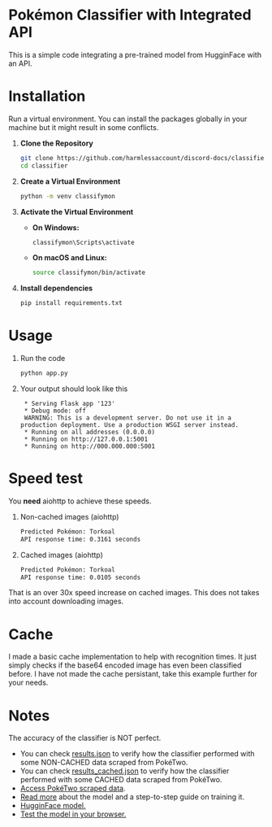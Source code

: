 # Pokémon Classifier with Integrated API

This is a simple code integrating a pre-trained model from HugginFace with an API.

# Installation

Run a virtual environment. You can install the packages globally in your machine but it might result in some conflicts.

1. **Clone the Repository**

   ```bash
   git clone https://github.com/harmlessaccount/discord-docs/classifier
   cd classifier
   ```
2. **Create a Virtual Environment**
    ```bash
    python -m venv classifymon
    ```
3. **Activate the Virtual Environment**

   - **On Windows:**

     ```bash
     classifymon\Scripts\activate
     ```

   - **On macOS and Linux:**

     ```bash
     source classifymon/bin/activate
     ```
4. **Install dependencies**
   ```bash
   pip install requirements.txt
   ```

# Usage

1. Run the code
   ```bash
   python app.py
   ```
2. Your output should look like this
   ```
    * Serving Flask app '123'
    * Debug mode: off
    WARNING: This is a development server. Do not use it in a production deployment. Use a production WSGI server instead.
    * Running on all addresses (0.0.0.0)
    * Running on http://127.0.0.1:5001
    * Running on http://000.000.000:5001
    ```

# Speed test
You **need** aiohttp to achieve these speeds.

1. Non-cached images (aiohttp)
   ```bash
   Predicted Pokémon: Torkoal
   API response time: 0.3161 seconds
   ```
2. Cached images (aiohttp)
   ```bash
   Predicted Pokémon: Torkoal
   API response time: 0.0105 seconds
   ```

That is an over 30x speed increase on cached images. This does not takes into account downloading images.

# Cache

I made a basic cache implementation to help with recognition times. It just simply checks if the base64 encoded image has even been classified before. I have not made the cache persistant, take this example further for your needs.

# Notes

The accuracy of the classifier is NOT perfect. 
- You can check [results.json](https://github.com/harmlessaccount/discord-docs/classifier/results.json) to verify how the classifier performed with some NON-CACHED data scraped from PokéTwo. 
- You can check [results_cached.json](https://github.com/harmlessaccount/discord-docs/classifier/results_cached.json) to verify how the classifier performed with some CACHED data scraped from PokéTwo.
- [Access PokéTwo scraped data](https://github.com/SmartGuy09/Poketwo-Data/tree/main).
- [Read more](https://medium.com/@imjeffhi4/tutorial-using-vision-transformer-vit-to-create-a-pok%C3%A9mon-classifier-cb3f26ff2c20) about the model and a step-to-step guide on training it.
- [HugginFace model.](https://medium.com/@imjeffhi4/tutorial-using-vision-transformer-vit-to-create-a-pok%C3%A9mon-classifier-cb3f26ff2c20)
- [Test the model in your browser.](https://huggingface.co/spaces/TroglodyteDerivations/Pokemon_Classifier_Variant_5)
